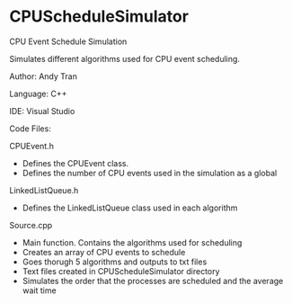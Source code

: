 # CPUScheduleSimulator
CPU Event Schedule Simulation

Simulates different algorithms used for CPU event scheduling.

Author: Andy Tran

Language: C++

IDE: Visual Studio

Code Files:

CPUEvent.h
- Defines the CPUEvent class.
- Defines the number of CPU events used in the simulation as a global 

LinkedListQueue.h
- Defines the LinkedListQueue class used in each algorithm

Source.cpp
- Main function. Contains the algorithms used for scheduling
- Creates an array of CPU events to schedule
- Goes thorugh 5 algorithms and outputs to txt files
- Text files created in CPUScheduleSimulator directory
- Simulates the order that the processes are scheduled and the average wait time
